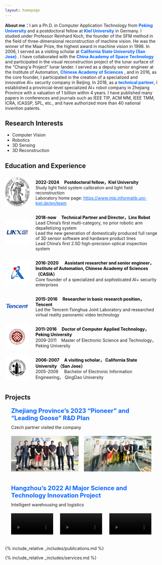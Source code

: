 ```yaml
---
layout: homepage
---
```


<strong>About me：</strong>I am a Ph.D. in Computer Application Technology from <span style="color: #0066FF;font-weight: bold;">Peking University </span> and a postdoctoral fellow at <span style="color: #0066FF;font-weight: bold;">Kiel University</span> in Germany. I studied under Professor Reinhard Koch, the founder of the SFM method in the field of three-dimensional reconstruction of machine vision. He was the winner of the Maar Prize, the highest award in machine vision in 1998. In 2006, I served as a visiting scholar at <span style="color: #0066FF;font-weight: bold;">California State University (San Jose)</span> . I have collaborated with the  <span style="color: #0066FF;font-weight: bold;">China Academy of Space Technology </span> and participated in the visual reconstruction project of the lunar surface of the "Chang'e Project" lunar lander. I served as a deputy senior engineer at the Institute of Automation, <span style="color: #0066FF;font-weight: bold;">Chinese Academy of Sciences</span> , and in 2016, as the core founder, I participated in the creation of a specialized and innovative AI+ security company in Beijing. In 2018, as a <span style="color: #0066FF;font-weight: bold;"> technical partner</span>, I established a provincial-level specialized AI+ robot company in Zhejiang Province with a valuation of 1 billion within 4 years.
I have published many papers in conferences and journals such as IEEE TIP, ACM MM, IEEE TMM, ICRA, ICASSP, SPL, etc., and have authorized more than 40 national invention patents.

## Research Interests

- Computer Vision
- Robotics
- 3D Sensing
- 3D Reconstruction

## Education and Experience

<div style="display: flex; align-items: center;">
  <div style="flex: 1; margin-right: 20px;">
    <img src="/assets/img/1.png" alt="University Logo" width="100">
  </div>
  <div style="flex: 5;">
    <p>
      <span style="color: #000000;font-weight: bold;">2022-2024&nbsp;&nbsp;&nbsp;&nbsp; Postdoctoral fellow，Kiel University</span> <br>
      Study light field system calibration and light field reconstruction <br>
      Laboratory home page: <a href="https://www.mip.informatik.uni-kiel.de/en/team" style="color: #0066FF;">https://www.mip.informatik.uni-kiel.de/en/team</a>
    </p>
  </div>
</div>

<div style="display: flex; align-items: center;">
  <div style="flex: 1; margin-right: 20px;">
    <img src="assets/img/2.png" alt="Company Logo" width="100">
  </div>
  <div style="flex: 5;">
    <p>
      <span style="color: #000000;font-weight: bold;">2018-now&nbsp;&nbsp;&nbsp;&nbsp;&nbsp;Technical Partner and Director，Linx Robot </span><br>
      Lead China’s first multi-category, no prior robotic arm depalletizing system<br>
      Lead the new generation of domestically produced full range of 3D sensor software and hardware product lines<br>
      Lead China’s first 2.5D high-precision optical inspection system
    </p>
  </div>
</div>

<div style="display: flex; align-items: center;">
  <div style="flex: 1; margin-right: 20px;">
    <img src="assets/img/3.png" alt="Institute Logo" width="100">
  </div>
  <div style="flex: 5;">
    <p>
       <span style="color: #000000;font-weight: bold;">2016-2020 &nbsp;&nbsp;&nbsp;&nbsp; Assistant researcher and senior engineer，Institute of Automation, Chinese Academy of Sciences（CASIA）</span> <br>
      Core founder of a specialized and sophisticated  AI+ security enterprises 
    </p>
  </div>
</div>

<div style="display: flex; align-items: center;">
  <div style="flex: 1; margin-right: 20px;">
    <img src="assets/img/4.png" alt="Tencent Logo" width="100">
  </div>
  <div style="flex: 5;">
    <p>
      <span style="color: #000000;font-weight: bold;">2015-2016&nbsp;&nbsp;&nbsp;&nbsp; Researcher in basic research position，Tencent</span> <br>
      Led the Tencent-Tsinghua Joint Laboratory and researched virtual reality panoramic video technology
    </p>
  </div>
</div>

<div style="display: flex; align-items: center;">
  <div style="flex: 1; margin-right: 20px;">
    <img src="/assets/img/5.png" alt="University Logo" width="100">
  </div>
  <div style="flex: 5;">
    <p>
      <span style="color: #000000;font-weight: bold;">2011-2016&nbsp;&nbsp;&nbsp;&nbsp; Doctor of Computer Applied Technology， Peking University </span> <br>
      2009-2011&nbsp;&nbsp;&nbsp;&nbsp;Master of Electronic Science and Technology，Peking University <br>
    </p>
  </div>
</div>

<div style="display: flex; align-items: center;">
  <div style="flex: 1; margin-right: 20px;">
    <img src="/assets/img/6.png" alt="University Logo" width="100">
  </div>
  <div style="flex: 5;">
    <p>
      <span style="color: #000000;font-weight: bold;">2006-2007&nbsp;&nbsp;&nbsp;&nbsp; A visiting scholar， California State University （San Jose） </span> <br>
      2005-2009&nbsp;&nbsp;&nbsp;&nbsp; Bachelor of Electronic Information Engineering， QingDao University<br>
    </p>
  </div>
</div>

## Projects

<div style="padding: 0 20px; text-align: left;">
  <p style="font-size: 20px; color: #0066FF; font-weight: bold; margin-bottom: 10px;">Zhejiang Province’s 2023 “Pioneer” and “Leading Goose” R&D Plan</p>
  Czech partner visited the company<br>
  <div style="display: flex; justify-content: space-between;">
    <div style="flex-basis: 48%; padding: 20px 0;">
      <img src="/assets/img/project 01.png" alt="Project 01" style="width: 100%; max-width: 100%; height: auto;">
    </div>
    <div style="flex-basis: 48%; padding: 20px 0;">
      <img src="/assets/img/project 02.png" alt="Project 02" style="width: 100%; max-width: 100%; height: auto;">
    </div>
  </div>
</div>

<div style="padding: 0 20px; text-align: left;">
  <p style="font-size: 20px; color: #0066FF; font-weight: bold; margin-bottom: 10px;">Hangzhou’s 2022 AI Major Science and Technology Innovation Project</p>
  Intelligent warehousing and logistics<br>
  <div style="display: flex; justify-content: space-between;">
    <div style="flex-basis: 30%; padding: 20px 0;">
      <video controls style="width: 100%; max-width: 100%; height: auto;">
        <source src="/assets/video/project 01.mp4" type="video/mp4">
        Your browser does not support the video tag.
      </video>
    </div>
    <div style="flex-basis: 30%; padding: 20px 0;">
      <video controls style="width: 100%; max-width: 100%; height: auto;">
        <source src="/assets/video/project 02.mp4" type="video/mp4">
        Your browser does not support the video tag.
      </video>
    </div>
    <div style="flex-basis: 30%; padding: 20px 0;">
      <video controls style="width: 100%; max-width: 100%; height: auto;">
        <source src="/assets/video/project 03.mp4" type="video/mp4">
        Your browser does not support the video tag.
      </video>
    </div>
  </div>
</div>






  
{% include_relative _includes/publications.md %}

{% include_relative _includes/services.md %}
